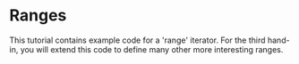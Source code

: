 # Ranges

This tutorial contains example code for a 'range' iterator. For the third hand-in, you will extend this code to define many other more interesting ranges.

